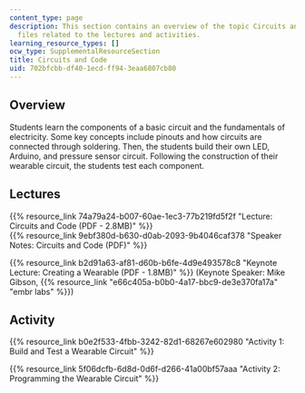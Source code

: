 ```yaml
---
content_type: page
description: This section contains an overview of the topic Circuits and Code and
  files related to the lectures and activities.
learning_resource_types: []
ocw_type: SupplementalResourceSection
title: Circuits and Code
uid: 702bfcbb-df40-1ecd-ff94-3eaa6807cb80
---
```


Overview
--------

Students learn the components of a basic circuit and the fundamentals of electricity. Some key concepts include pinouts and how circuits are connected through soldering. Then, the students build their own LED, Arduino, and pressure sensor circuit. Following the construction of their wearable circuit, the students test each component.

Lectures
--------

{{% resource_link 74a79a24-b007-60ae-1ec3-77b219fd5f2f "Lecture: Circuits and Code (PDF - 2.8MB)" %}}  
{{% resource_link 9ebf380d-b630-d0ab-2093-9b4046caf378 "Speaker Notes: Circuits and Code (PDF)" %}}

{{% resource_link b2d91a63-af81-d60b-b6fe-4d9e493578c8 "Keynote Lecture: Creating a Wearable (PDF - 1.8MB)" %}} (Keynote Speaker: Mike Gibson, {{% resource_link "e66c405a-b0b0-4a17-bbc9-de3e370fa17a" "embr labs" %}})

Activity
--------

{{% resource_link b0e2f533-4fbb-3242-82d1-68267e602980 "Activity 1: Build and Test a Wearable Circuit" %}}

{{% resource_link 5f06dcfb-6d8d-0d6f-d266-41a00bf57aaa "Activity 2: Programming the Wearable Circuit" %}}
